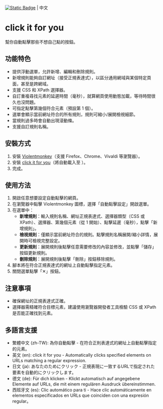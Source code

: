 [![Static Badge](https://img.shields.io/badge/lang-en-red)](https://github.com/Max46656/EverythingInGreasyFork/blob/main/%E7%9C%81%E5%8A%9B/ClickItForYou/README.md) | 中文
# click it for you
幫你自動點擊那些不想自己點的按鈕。

## 功能特色
* 提供浮動選單，允許新增、編輯和刪除規則。
* 新增規則能夠自訂網址（接受正規表達式），以區分通用網域與某個特定頁面，甚至是跨網域。
* 支援 CSS 和 XPath 選擇器。
* 自訂重複尋找元素的延遲時間（毫秒），就算網頁使用動態加載，等待時間很久也沒問題。
* 可指定點擊第幾個符合元素（預設第 1 個）。
* 選單會顯示當前網址符合的所有規則，規則可縮小/展開檢視細節。
* 當規則過多時會自動出現滾動條。
* 支援自訂規則名稱。

## 安裝方式
1. 安裝 [Violentmonkey](https://violentmonkey.github.io)（支援 Firefox、Chrome、Vivaldi 等瀏覽器）。
2. 安裝 [click it for you](https://greasyfork.org/zh-TW/scripts/539191-click-it-for-you)（將自動載入至 ）。
3. 完成。

## 使用方法
1. 開啟任意想要設定自動點擊的網頁。
2. 在瀏覽器中點擊 Violentmonkey 圖標，選擇「自動點擊設定」開啟選單。
3. 在選單中：
   - **新增規則**：輸入規則名稱、網址正規表達式、選擇器類型（CSS 或 XPath）、選擇器、第幾個元素（從 1 開始）、點擊延遲（毫秒），點擊「新增規則」。
   - **檢視規則**：僅顯示當前網址符合的規則。點擊規則名稱展開/縮小詳情，展開時可檢視完整設定。
   - **更新規則**：展開規則後點擊任意需要修改的內容並修改，並點擊「儲存」按鈕更新規則。
   - **刪除規則**：展開規則後點擊「刪除」按鈕移除規則。
4. 腳本將在符合正規表達式的網址上自動點擊指定元素。
5. 關閉選單點擊「✕」按鈕。

## 注意事項
* 確保網址的正規表達式正確。
* 選擇器需精確符合目標元素，建議使用瀏覽器開發者工具檢驗 CSS 或 XPath是否能正確找到元素。

## 多語言支援
* 繁體中文 (zh-TW): 為你自動點擊 - 在符合正則表達式的網址上自動點擊指定的元素。
* 英文 (en): click it for you - Automatically clicks specified elements on URLs matching a regular expression.
* 日文 (ja): あなたのためにクリック - 正規表現に一致するURLで指定された要素を自動的にクリックします。
* 德文 (de): Für dich klicken - Klickt automatisch auf angegebene Elemente auf URLs, die mit einem regulären Ausdruck übereinstimmen.
* 西班牙文 (es): Clic automático para ti - Hace clic automáticamente en elementos especificados en URLs que coinciden con una expresión regular。
